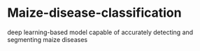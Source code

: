 # Maize-disease-classification
deep learning-based model capable of accurately detecting and segmenting maize diseases
